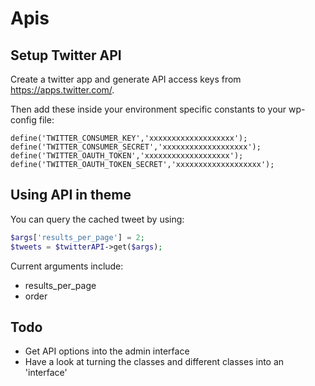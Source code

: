 # Apis

## Setup Twitter API

Create a twitter app and generate API access keys from https://apps.twitter.com/.

Then add these inside your environment specific constants to your wp-config file:

```
define('TWITTER_CONSUMER_KEY','xxxxxxxxxxxxxxxxxxx');
define('TWITTER_CONSUMER_SECRET','xxxxxxxxxxxxxxxxxxx');
define('TWITTER_OAUTH_TOKEN','xxxxxxxxxxxxxxxxxxx');
define('TWITTER_OAUTH_TOKEN_SECRET','xxxxxxxxxxxxxxxxxxx');
```

## Using API in theme

You can query the cached tweet by using:

```php
$args['results_per_page'] = 2;
$tweets = $twitterAPI->get($args);
```
Current arguments include:

- results_per_page
- order

## Todo

- Get API options into the admin interface
- Have a look at turning the classes and different classes into an 'interface'
